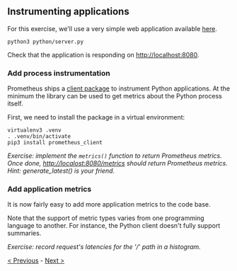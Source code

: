 ## Instrumenting applications

For this exercise, we'll use a very simple web application available [here](python/server.py).

```
python3 python/server.py
```

Check that the application is responding on <http://localhost:8080>.

### Add process instrumentation

Prometheus ships a [client
package](https://github.com/prometheus/client_python) to instrument Python
applications. At the minimum the library can be used to get metrics about the Python
process itself.

First, we need to install the package in a virtual environment:

```
virtualenv3 .venv
. .venv/bin/activate
pip3 install prometheus_client
```

*Exercise: implement the `metrics()` function to return Prometheus metrics.
Once done, <http://localost:8080/metrics> should return Prometheus metrics.
Hint: generate_latest() is your friend.*

### Add application metrics

It is now fairly easy to add more application metrics to the code base.

Note that the support of metric types varies from one programming language to another. For
instance, the Python client doesn't fully support summaries.

*Exercise: record request's latencies for the '/' path in a histogram.*

[< Previous](ServiceDiscovery.md) - [Next >](HighAvailability.md)
